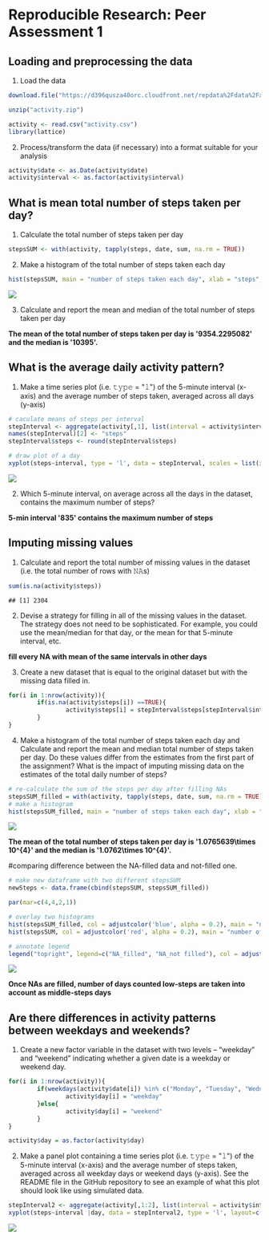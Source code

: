 # Reproducible Research: Peer Assessment 1


## Loading and preprocessing the data  

1. Load the data

```r
download.file("https://d396qusza40orc.cloudfront.net/repdata%2Fdata%2Factivity.zip", destfile ="activity.zip", method = 'curl' )

unzip("activity.zip")

activity <- read.csv("activity.csv")
library(lattice)
```

2. Process/transform the data (if necessary) into a format suitable for your analysis

```r
activity$date <- as.Date(activity$date)
activity$interval <- as.factor(activity$interval)
```


## What is mean total number of steps taken per day?

1. Calculate the total number of steps taken per day

```r
stepsSUM <- with(activity, tapply(steps, date, sum, na.rm = TRUE))
```

2. Make a histogram of the total number of steps taken each day

```r
hist(stepsSUM, main = "number of steps taken each day", xlab = "steps", ylab = "number of days")
```

![](PA1_template_files/figure-html/unnamed-chunk-4-1.png)<!-- -->

3. Calculate and report the mean and median of the total number of steps taken per day

**The mean of the total number of steps taken per day is '9354.2295082' and the median is '10395'.**
        
## What is the average daily activity pattern?

1. Make a time series plot (i.e. 𝚝𝚢𝚙𝚎 = "𝚕") of the 5-minute interval (x-axis) and the average number of steps taken, averaged across all days (y-axis)

```r
# caculate means of steps per interval
stepInterval <- aggregate(activity[,1], list(interval = activity$interval), mean, na.rm = TRUE) 
names(stepInterval)[2] <- "steps"
stepInterval$steps <- round(stepInterval$steps)

# draw plot of a day
xyplot(steps~interval, type = 'l', data = stepInterval, scales = list(x = list(at=c(1,42,83,124,165,206,247,288),labels = stepInterval$interval[c(1,42,83,124,165,206,247,288)])))
```

![](PA1_template_files/figure-html/unnamed-chunk-5-1.png)<!-- -->

2. Which 5-minute interval, on average across all the days in the dataset, contains the maximum number of steps?

**5-min interval '835' contains the maximum number of steps**

## Imputing missing values

1. Calculate and report the total number of missing values in the dataset (i.e. the total number of rows with 𝙽𝙰s)

```r
sum(is.na(activity$steps))
```

```
## [1] 2304
```

2. Devise a strategy for filling in all of the missing values in the dataset. The strategy does not need to be sophisticated. For example, you could use the mean/median for that day, or the mean for that 5-minute interval, etc.

**fill every NA with mean of the same intervals in other days**
        
3. Create a new dataset that is equal to the original dataset but with the missing data filled in.

```r
for(i in 1:nrow(activity)){
        if(is.na(activity$steps[i]) ==TRUE){
                activity$steps[i] = stepInterval$steps[stepInterval$interval==activity$interval[i]]
        }
}
```
        
4. Make a histogram of the total number of steps taken each day and Calculate and report the mean and median total number of steps taken per day. Do these values differ from the estimates from the first part of the assignment? What is the impact of imputing missing data on the estimates of the total daily number of steps?


```r
# re-calculate the sum of the steps per day after filling NAs
stepsSUM_filled = with(activity, tapply(steps, date, sum, na.rm = TRUE))
# make a histogram
hist(stepsSUM_filled, main = "number of steps taken each day", xlab = "steps", ylab = "number of days")
```

![](PA1_template_files/figure-html/unnamed-chunk-8-1.png)<!-- -->

**The mean of the total number of steps taken per day is '1.0765639\times 10^{4}' and the median is '1.0762\times 10^{4}'.**

#comparing difference between the NA-filled data and not-filled one.

```r
# make new dataframe with two different stepsSUM
newSteps <- data.frame(cbind(stepsSUM, stepsSUM_filled))

par(mar=c(4,4,2,1))

# overlay two histograms
hist(stepsSUM_filled, col = adjustcolor('blue', alpha = 0.2), main = "number of steps taken each day", xlab = "steps", ylab = "number of days")
hist(stepsSUM, col = adjustcolor('red', alpha = 0.2), main = "number of steps taken each day", xlab = "steps", ylab = "number of days", add= TRUE)

# annotate legend
legend("topright", legend=c("NA_filled", "NA_not filled"), col = adjustcolor(c("blue", "red"), alpha = 0.2), pch = 20)
```

![](PA1_template_files/figure-html/unnamed-chunk-9-1.png)<!-- -->

**Once NAs are filled, number of days counted low-steps are taken into account as middle-steps days**

## Are there differences in activity patterns between weekdays and weekends?

1. Create a new factor variable in the dataset with two levels – “weekday” and “weekend” indicating whether a given date is a weekday or weekend day.

```r
for(i in 1:nrow(activity)){
        if(weekdays(activity$date[i]) %in% c("Monday", "Tuesday", "Wednesday", "Thursday", "Friday")){
                activity$day[i] = "weekday"
        }else{
                activity$day[i] = "weekend"
        }
}

activity$day = as.factor(activity$day)
```

2. Make a panel plot containing a time series plot (i.e. 𝚝𝚢𝚙𝚎 = "𝚕") of the 5-minute interval (x-axis) and the average number of steps taken, averaged across all weekday days or weekend days (y-axis). See the README file in the GitHub repository to see an example of what this plot should look like using simulated data.


```r
stepInterval2 <- aggregate(activity[,1:2], list(interval = activity$interval, day = activity$day) ,mean)
xyplot(steps~interval |day, data = stepInterval2, type = 'l', layout=c(1,2), scales = list(x = list(at=c(1,42,83,124,165,206,247,288), labels = stepInterval2$interval[c(1,42,83,124,165,206,247,288)])))
```

![](PA1_template_files/figure-html/unnamed-chunk-11-1.png)<!-- -->

